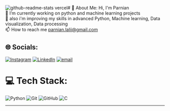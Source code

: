 ![github-readme-stats vercel](https://github.com/user-attachments/assets/7bc39d5e-dce9-4809-8652-3cb8a266ef15)# 💫 About Me:
Hi, I'm Parnian<br>🔭 I’m currently working on python and machine learning projects<br>🌱 also i'm improving my skills in advanced Python, Machine learning, Data visualization, Data processing<br>📫 How to reach me parnian.lalii@gmail.com


## 🌐 Socials:
[![Instagram](https://img.shields.io/badge/Instagram-%23E4405F.svg?logo=Instagram&logoColor=white)](https://instagram.com/parnianlali) [![LinkedIn](https://img.shields.io/badge/LinkedIn-%230077B5.svg?logo=linkedin&logoColor=white)](https://linkedin.com/in/parnianlali) [![email](https://img.shields.io/badge/Email-D14836?logo=gmail&logoColor=white)](mailto:parnian.lalii@gmail.com) 

# 💻 Tech Stack:
![Python](https://img.shields.io/badge/python-3670A0?style=for-the-badge&logo=python&logoColor=ffdd54) ![Git](https://img.shields.io/badge/git-%23F05033.svg?style=for-the-badge&logo=git&logoColor=white) ![GitHub](https://img.shields.io/badge/github-%23121011.svg?style=for-the-badge&logo=github&logoColor=white) ![C](https://img.shields.io/badge/c-%2300599C.svg?style=for-the-badge&logo=c&logoColor=white)


---



<!-- Proudly created with GPRM ( https://gprm.itsvg.in ) -->
